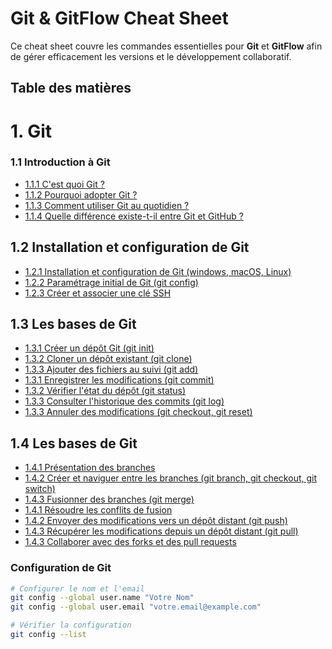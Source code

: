 # Git & GitFlow Cheat Sheet

Ce cheat sheet couvre les commandes essentielles pour **Git** et **GitFlow** afin de gérer efficacement les versions et le développement collaboratif.

## Table des matières

# 1. Git
### 1.1 Introduction à Git

   - [1.1.1 C'est quoi Git ? ](git-gitflow-documents/git.md)
   - [1.1.2 Pourquoi adopter Git ? ](git-gitflow-documents/git.md)
   - [1.1.3 Comment utiliser Git au quotidien ?](git-gitflow-documents/git.md)
   - [1.1.4 Quelle différence existe-t-il entre Git et GitHub ?](git-gitflow-documents/git.md)

## 1.2 Installation et configuration de Git

   - [1.2.1 Installation et configuration de Git (windows, macOS, Linux)](git-gitflow-documents/git.md)
   - [1.2.2 Paramétrage initial de Git (git config)](git-gitflow-documents/git.md)
   - [1.2.3 Créer et associer une clé SSH](git-gitflow-documents/git.md)

## 1.3 Les bases de Git

   - [1.3.1 Créer un dépôt Git (git init)](git-gitflow-documents/git.md)
   - [1.3.2 Cloner un dépôt existant (git clone) ](git-gitflow-documents/git.md)
   - [1.3.3 Ajouter des fichiers au suivi (git add)](git-gitflow-documents/git.md)
   - [1.3.1 Enregistrer les modifications (git commit)](git-gitflow-documents/git.md)
   - [1.3.2 Vérifier l'état du dépôt (git status) ](git-gitflow-documents/git.md)
   - [1.3.3 Consulter l'historique des commits (git log)](git-gitflow-documents/git.md)
   - [1.3.3 Annuler des modifications (git checkout, git reset)](git-gitflow-documents/git.md)


## 1.4 Les bases de Git

   - [1.4.1 Présentation des branches](git-gitflow-documents/git.md)
   - [1.4.2 Créer et naviguer entre les branches (git branch, git checkout, git switch) ](git-gitflow-documents/git.md)
   - [1.4.3 Fusionner des branches (git merge)](git-gitflow-documents/git.md)
   - [1.4.1 Résoudre les conflits de fusion](git-gitflow-documents/git.md)
   - [1.4.2 Envoyer des modifications vers un dépôt distant (git push)](git-gitflow-documents/git.md)
   - [1.4.3 Récupérer les modifications depuis un dépôt distant (git pull)](git-gitflow-documents/git.md)
   - [1.4.3 Collaborer avec des forks et des pull requests](git-gitflow-documents/git.md)

### Configuration de Git
```bash
# Configurer le nom et l'email
git config --global user.name "Votre Nom"
git config --global user.email "votre.email@example.com"

# Vérifier la configuration
git config --list
